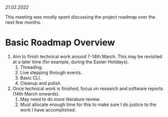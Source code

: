 *21.02.2022*

This meeting was mostly spent discussing the project roadmap over the next few months.

# Basic Roadmap Overview

1. Aim to finish technical work around 7-14th March. This may be revisited at a later time (for example, during the Easter Holidays).
   1. Threading.
   2. Live stepping through events.
   3. Basic CLI.
   4. Cleanup and polish.
2. Once technical work is finished, focus on research and software reports (14th March onwards).
   1. May need to do more literature review.
   2. Must allocate enough time for this to make sure I do justice to the work I have accomplished.
